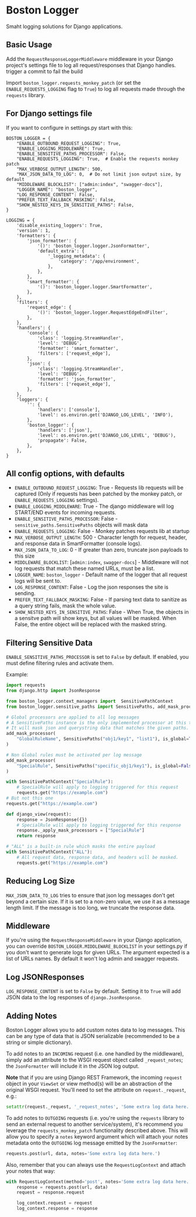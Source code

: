 # Boston Logger

Smaht logging solutions for Django applications.

## Basic Usage

Add the `RequestResponseLoggerMiddleware` middleware in your Django project's
settings file to log all request/responses that Django handles. trigger a commit to fail the build

Import `boston_logger.requests_monkey_patch` (or set the `ENABLE_REQUESTS_LOGGING` flag to
`True`) to log all requests made through the `requests` library.

## For Django settings file

If you want to configure in settings.py start with this:

```
BOSTON_LOGGER = {
    "ENABLE_OUTBOUND_REQUEST_LOGGING": True,
    "ENABLE_LOGGING_MIDDLEWARE": True,
    "ENABLE_SENSITIVE_PATHS_PROCESSOR": False,
    "ENABLE_REQUESTS_LOGGING": True,  # Enable the requests monkey patch
    "MAX_VERBOSE_OUTPUT_LENGTH": 500,
    "MAX_JSON_DATA_TO_LOG": 0,  # Do not limit json output size, by default
    "MIDDLEWARE_BLOCKLIST": ["admin:index", "swagger-docs"],
    "LOGGER_NAME": "boston_logger",
    "LOG_RESPONSE_CONTENT": False,
    "PREFER_TEXT_FALLBACK_MASKING": False,
    "SHOW_NESTED_KEYS_IN_SENSITIVE_PATHS": False,
}
```

```
LOGGING = {
    'disable_existing_loggers': True,
    'version': 1,
    'formatters': {
        'json_formatter': {
            '()': 'boston_logger.logger.JsonFormatter',
            'default_extra': {
                '_logging_metadata': {
                    'category': '/app/environment',
                },
            },
        },
        'smart_formatter': {
            '()': 'boston_logger.logger.SmartFormatter',
        },
    },
    'filters': {
        'request_edge': {
            '()': 'boston_logger.logger.RequestEdgeEndFilter',
        },
    },
    'handlers': {
        'console': {
            'class': 'logging.StreamHandler',
            'level': 'DEBUG',
            'formatter': 'smart_formatter',
            'filters': ['request_edge'],
        },
        'json': {
            'class': 'logging.StreamHandler',
            'level': 'DEBUG',
            'formatter': 'json_formatter',
            'filters': ['request_edge'],
        },
    },
    'loggers': {
        '': {
            'handlers': ['console'],
            'level': os.environ.get('DJANGO_LOG_LEVEL', 'INFO'),
        },
        'boston_logger': {
            'handlers': ['json'],
            'level': os.environ.get('DJANGO_LOG_LEVEL', 'DEBUG'),
            'propagate': False,
        },
    },
}
```

## All config options, with defaults

- `ENABLE_OUTBOUND_REQUEST_LOGGING`: True - Requests lib requests will be
  captured (Only if requests has been patched by the monkey patch, or
  `ENABLE_REQUESTS_LOGGING` settings).
- `ENABLE_LOGGING_MIDDLEWARE`: True - The django middleware will log START/END
  events for incoming requests.
- `ENABLE_SENSITIVE_PATHS_PROCESSOR`: False - `sensitive_paths.SensitivePaths`
  objects will mask data
- `ENABLE_REQUESTS_LOGGING`: False - Monkey patches requests lib at startup
- `MAX_VERBOSE_OUTPUT_LENGTH`: 500 - Character length for request, header, and
  response data in SmartFormatter (console logs).
- `MAX_JSON_DATA_TO_LOG`: 0 - If greater than zero, truncate json payloads to
  this size
- `MIDDLEWARE_BLOCKLIST`: [`admin:index`, `swagger-docs`] - Middleware will not
  log requests that match these named URLs, must be a list.
- `LOGGER_NAME`: `boston_logger` - Default name of the logger that all request logs
  will be sent to.
- `LOG_RESPONSE_CONTENT`: False - Log the json responses the site is sending.
- `PREFER_TEXT_FALLBACK_MASKING`: False - If parsing text data to sanitize as a
  query string fails, mask the whole value.
- `SHOW_NESTED_KEYS_IN_SENSITIVE_PATHS`: False - When True, the objects in a
  sensitve path will show keys, but all values will be masked. When False, the
  entire object will be replaced with the masked string.

## Filtering Sensitive Data

`ENABLE_SENSITIVE_PATHS_PROCESSOR` is set to `False` by default. If enabled, you
must define filtering rules and activate them.

Example:

```python
import requests
from django.http import JsonResponse

from boston_logger.context_managers import  SensitivePathContext
from boston_logger.sensitive_paths import SensitivePaths, add_mask_processor

# Global processors are applied to all log messages
# A SensitivePaths instance is the only implemented processor at this time.
# It will mask json and querystring data that matches the given paths.
add_mask_processor(
    "GlobalRuleName", SensitivePaths("obj1/key1", "list1"), is_global=True
)

# Non Global rules must be activated per log message
add_mask_processor(
    "SpecialRule", SensitivePaths("specific_obj1/key1"), is_global=False
)

with SensitivePathContext("SpecialRule"):
    # SpecialRule will apply to logging triggered for this request
    requests.get("https://example.com")
# But not this one
requests.get("https://example.com")

def django_view(request):
    response = JsonResponse({})
    # SpecialRule will apply to logging triggered for this response
    response._apply_mask_processors = ["SpecialRule"]
    return response

# "ALL" is a built-in rule which masks the entire payload
with SensitivePathContext("ALL"):
    # All request data, response data, and headers will be masked.
    requests.get("https://example.com")
```


## Reducing Log Size

`MAX_JSON_DATA_TO_LOG` tries to ensure that json log messages don't get beyond
a certain size. If it is set to a non-zero value, we use it as a message
length limit. If the message is too long, we truncate the response data.


## Middleware

If you're using the `RequestResponseMiddleware` in your Django application, you
can override `BOSTON_LOGGER.MIDDLEWARE_BLOCKLIST` in your settings.py if you
don't want to generate logs for given URLs. The argument expected is a list of
URLs names. By default it won't log admin and swagger requests.


## Log JSONResponses

`LOG_RESPONSE_CONTENT` is set to `False` by default. Setting it to `True` will
add JSON data to the log responses of `django.JsonResponse`.


## Adding Notes

Boston Logger allows you to add custom notes data to log messages.  This can be
any type of data that is JSON serializable (recommended to be a string or simple
dictionary).

To add notes to an `INCOMING` request (i.e. one handled by the middleware),
simply add an attribute to the WSGI request object called `_request_notes`; the
`JsonFormatter` will include it in the JSON log output.

**Note** that if you are using Django REST Framework, the incoming `request`
object in your `ViewSet` or view method(s) will be an abstraction of the
original WSGI request.  You'll need to set the attribute on `request._request`,
e.g.:

```python
setattr(request._request, '_request_notes', 'Some extra log data here.')
```

To add notes to `OUTGOING` requests (i.e. you're using the `requests` library to
send an external request to another service/system), it's recommend you leverage
the `requests_monkey_patch` functionality described above.  This will allow you
to specify a `notes` keyword argument which will attach your notes metadata onto
the `OUTGOING` log message emitted by the `JsonFormatter`:

```python
requests.post(url, data, notes='Some extra log data here.')
```

Also, remember that you can always use the `RequestLogContext` and attach your
notes that way:

```python
with RequestLogContext(method='post', notes='Some extra log data here.') as log_context:
    response = requests.post(url, data)
    request = response.request

    log_context.request = request
    log_context.response = response
```
